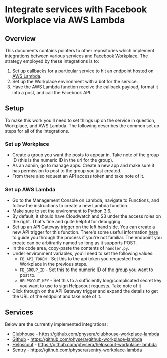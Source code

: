 # Integrate services with Facebook Workplace via AWS Lambda

## Overview

This documents contains pointers to other repositories which implement integrations between various services and [Facebook Workplace](https://workplace.facebook.com). The strategy employed by these integrations is to:

1. Set up callbacks for a particular service to hit an endpoint hosted on [AWS Lambda](https://aws.amazon.com/lambda/).
2. Set up the Workplace environment with a bot for the service.
3. Have the AWS Lambda function receive the callback payload, format it into a post, and call the Facebook API.

## Setup

To make this work you'll need to set things up on the service in question, Workplace, and AWS Lambda. The following describes the common set up steps for all of the integrations.

### Set up Workplace

* Create a group you want the posts to appear in.  Take note of the group ID (this is the numeric ID in the url for the group).
* As an admin, go to manage apps.  Create a new app and make sure it has permission to post to the group you just created.
* From there also request an API access token and take note of it.

### Set up AWS Lambda

* Go to the Management Console on Lambda, navigate to Functions, and follow the instructions to create a new Lambda function.
* Make sure to set the environment to Python 3.6.
* By default, it should have Cloudwatch and S3 under the access roles on the right. That's fine and quite helpful for debugging.
* Set up an API Gateway trigger on the left hand side.  You can create a new API trigger for this function.  There's some useful information [here](https://docs.aws.amazon.com/apigateway/latest/developerguide/getting-started.html) to guide you through the process if you're not familiar.  The endpoint you create can be arbitrarily named so long as it supports POST.
* In the code area, copy-paste the contents of `handler.py`.
* Under environment variables, you'll need to set the following values:
  * `FB_API_TOKEN` - Set this to the api token you requested from Workplace in the previous steps.
  * `FB_GROUP_ID` - Set this to the numeric ID of the group you want to post to.
  * `HELPSCOUT_KEY` - Set this to a sufficiently long/complicated secret key you want to use to sign Helpscout requests. Take note of it
* Click through on the API Gateway trigger and expand the details to get the URL of the endpoint and take note of it.


## Services

Below are the currently implemented integrations:

* [Clubhouse](https://clubhouse.io) - https://github.com/physera/clubhouse-workplace-lambda
* [Github](https://github.com) - https://github.com/physera/github-workplace-lambda
* [Helpscout](https://helpscout.net) - https://github.com/physera/helpscout-workplace-lambda
* [Sentry](https://sentry.io) - https://github.com/physera/sentry-workplace-lambda
